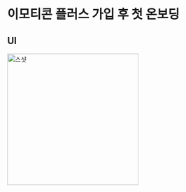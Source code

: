 # 이모티콘 플러스 가입 후 첫 온보딩

## UI
<img width="300px" alt="스샷" src="https://github.com/kangddong/interestingUI-iOS/assets/50406861/55bd1a60-c9ef-45bd-bd63-613148e31373" />
